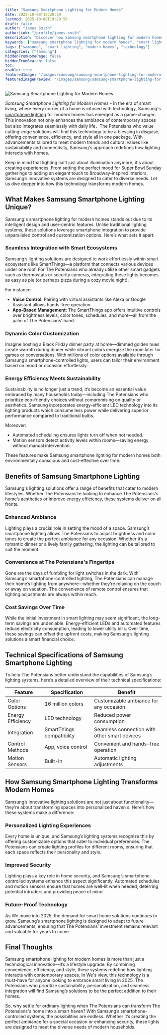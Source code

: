 ```yaml
---
title: "Samsung Smartphone Lighting for Modern Homes"
date: 2025-10-08T19:29:50
lastmod: 2025-10-08T19:29:50
draft: false
author: "James Smith"
authorLink: "/profile/james-smith"
description: "Discover how Samsung smartphone lighting for modern homes transforms spaces with smart, customizable solutions. Elevate your home’s ambiance today!"
keywords: ["samsung smartphone lighting for modern homes", "smart lighting solutions for modern homes", "samsung lighting technology 2025"]
tags: ["samsung", "smart lighting", "modern homes", "technology"]
categories: ["samsung"]
hiddenFromHomePage: false
hiddenFromSearch: false
toc:
enable: true
featuredImage: "/images/samsung/samsung-smartphone-lighting-for-modern-homes.jpg"
featuredImagePreview: "/images/samsung/samsung-smartphone-lighting-for-modern-homes.jpg"
---
```


![Samsung Smartphone Lighting for Modern Homes](/images/samsung/samsung-smartphone-lighting-for-modern-homes.jpg)


*Samsung Smartphone Lighting for Modern Homes* - In the era of smart living, where every corner of a home is infused with technology, Samsung's [smartphone lighting](/samsung/samsung-affordable-smartphone-lighting-solutions) for modern homes has emerged as a game-changer．This innovation not only enhances the ambiance of contemporary spaces but also integrates seamlessly with daily life．The Potensians who value cutting-edge solutions will find this technology to be a blessing in disguise, offering convenience, efficiency, and style all in one package. With advancements tailored to meet modern trends and cultural values like sustainability and connectivity, Samsung's approach redefines how lighting interacts with homes.

Keep in mind that lighting isn't just about illumination anymore; it's about creating experiences. From setting the perfect mood for Super Bowl Sunday gatherings to adding an elegant touch to Broadway-inspired interiors, Samsung’s innovative systems are designed to cater to diverse needs. Let us dive deeper into how this technology transforms modern homes.

## What Makes Samsung Smartphone Lighting Unique?

Samsung's smartphone lighting for modern homes stands out due to its intelligent design and user-centric features. Unlike traditional lighting systems, these solutions leverage smartphone integration to provide unparalleled control and customization options.  Here’s what sets it apart:

### Seamless Integration with Smart Ecosystems

Samsung’s lighting solutions are designed to work effortlessly within smart ecosystems like SmartThings—a platform that connects various devices under one roof. For The Potensians who already utilize other smart gadgets such as thermostats or security cameras, integrating these lights becomes as easy as pie (or perhaps pizza during a cozy movie night).

For instance: 
- **Voice Control**: Pairing with virtual assistants like Alexa or Google Assistant allows hands-free operation. 
- **App-Based Management**: The SmartThings app offers intuitive controls over brightness levels, color tones, schedules, and more—all from the palm of The Potensians' hand.

### Dynamic Color Customization

Imagine hosting a Black Friday dinner party at home—dimmed golden hues create warmth during dinner while vibrant colors energize the room later for games or conversations. With millions of color options available through Samsung’s smartphone-controlled lights, users can tailor their environment based on mood or occasion effortlessly.

### Energy Efficiency Meets Sustainability

Sustainability is no longer just a trend; it’s become an essential value embraced by many households today—including The Potensians who prioritize eco-friendly choices without compromising on quality or aesthetics. Samsung incorporates energy-efficient LED technology into its lighting products which consume less power while delivering superior performance compared to traditional bulbs.

Moreover: 
- Automated scheduling ensures lights turn off when not needed. 
- Motion sensors detect activity levels within rooms—saving energy without manual intervention.

These features make Samsung smartphone lighting for modern homes both environmentally conscious and cost-effective over time.

## Benefits of Samsung Smartphone Lighting

Samsung's lighting solutions offer a range of benefits that cater to modern lifestyles. Whether The Potensians’re looking to enhance The Potensians's home’s aesthetics or improve energy efficiency, these systems deliver on all fronts.

### Enhanced Ambiance

Lighting plays a crucial role in setting the mood of a space. Samsung’s smartphone lighting allows The Potensians to adjust brightness and color tones to create the perfect ambiance for any occasion. Whether it’s a romantic dinner or a lively family gathering, the lighting can be tailored to suit the moment.

### Convenience at The Potensians's Fingertips

Gone are the days of fumbling for light switches in the dark. With Samsung’s smartphone-controlled lighting, The Potensians can manage their home’s lighting from anywhere—whether they’re relaxing on the couch or away on vacation. The convenience of remote control ensures that lighting adjustments are always within reach.

### Cost Savings Over Time

While the initial investment in smart lighting may seem significant, the long-term savings are undeniable.  Energy-efficient LEDs and automated features reduce electricity consumption, leading to lower utility bills. Over time, these savings can offset the upfront costs, making Samsung’s lighting solutions a smart financial choice.

## Technical Specifications of Samsung Smartphone Lighting

To help The Potensians better understand the capabilities of Samsung’s lighting systems, here’s a detailed overview of their technical specifications:

<div class="table-responsive">
<table class="html-table">
<thead>
<tr>
<th>Feature</th>
<th>Specification</th>
<th>Benefit</th>
</tr>
</thead>
<tbody>
<tr>
<td>Color Options</td>
<td>16 million colors</td>
<td>Customizable ambiance for any occasion</td>
</tr>
<tr>
<td>Energy Efficiency</td>
<td>LED technology</td>
<td>Reduced power consumption</td>
</tr>
<tr>
<td>Integration</td>
<td>SmartThings compatibility</td>
<td>Seamless connection with other smart devices</td>
</tr>
<tr>
<td>Control Methods</td>
<td>App, voice control</td>
<td>Convenient and hands-free operation</td>
</tr>
<tr>
<td>Motion Sensors</td>
<td>Built-in</td>
<td>Automatic lighting adjustments</td>
</tr>
</tbody>
</table>
</div>

## How Samsung Smartphone Lighting Transforms Modern Homes

Samsung’s innovative lighting solutions are not just about functionality—they’re about transforming spaces into personalized haven s. Here’s how these systems make a difference:

### Personalized Lighting Experiences

Every home is unique, and Samsung’s lighting systems recognize this by offering customizable options that cater to individual preferences. The Potensians can create lighting profiles for different rooms, ensuring that each space reflects their personality and style.

### Improved Security

Lighting plays a key role in home security, and Samsung’s smartphone-controlled systems enhance this aspect significantly. Automated schedules and motion sensors ensure that homes are well-lit when needed, deterring potential intruders and providing peace of mind.

### Future-Proof Technology

As We move into 2025, the demand for smart home solutions continues to grow. Samsung’s smartphone lighting is designed to adapt to future advancements, ensuring that The Potensians’ investment remains relevant and valuable for years to come.

## Final Thoughts

Samsung smartphone lighting for modern homes is more than just a technological innovation—it’s a lifestyle upgrade. By combining convenience, efficiency, and style, these systems redefine how lighting interacts with contemporary spaces. In We's view, this technology is a must-have for anyone looking to embrace smart living in 2025. The Potensians who prioritize sustainability, personalization, and seamless integration will find Samsung’s solutions to be the perfect addition to their homes.

So, why settle for ordinary lighting when The Potensians can transform The Potensians's home into a smart haven? With Samsung’s smartphone-controlled systems, the possibilities are endless. Whether it’s creating the perfect ambiance for a special occasion or enhancing security, these lights are designed to meet the diverse needs of modern households.
